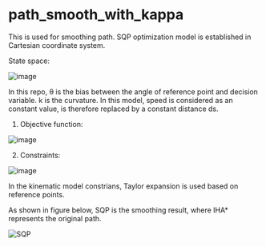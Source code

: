 # path_smooth_with_kappa


This is used for smoothing path. SQP optimization model is established in Cartesian coordinate system.

State space:

![image](https://user-images.githubusercontent.com/32810296/201311718-9f37594a-ba9a-4882-88a6-124a1294053d.png)

In this repo, θ is the bias between the angle of reference point and decision variable. k is the curvature. In this model, speed is considered as an constant value, is therefore replaced by a constant distance ds.

1. Objective function:

![image](https://user-images.githubusercontent.com/32810296/201517261-563861c4-a74c-4097-9235-780cb34c47f3.png)

2. Constraints:

![image](https://user-images.githubusercontent.com/32810296/201517312-3381dbeb-fc1d-4a41-803f-4690a801f5c7.png)

In the kinematic model constrians, Taylor expansion is used based on reference points. 

As shown in figure below, SQP is the smoothing result, where IHA* represents the original path.

![SQP](https://user-images.githubusercontent.com/32810296/201310585-d97a453f-668f-466b-b0f6-3d6bdd1dc5c7.jpg)

